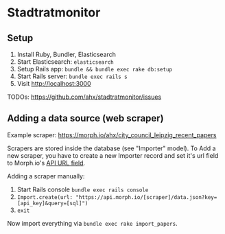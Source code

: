 # Stadtratmonitor

## Setup

1. Install Ruby, Bundler, Elasticsearch
1. Start Elasticsearch: `elasticsearch`
1. Setup Rails app: `bundle && bundle exec rake db:setup`
1. Start Rails server: `bundle exec rails s`
1. Visit [http://localhost:3000](http://localhost:3000)

TODOs: https://github.com/ahx/stadtratmonitor/issues

## Adding a data source (web scraper)
Example scraper: https://morph.io/ahx/city_council_leipzig_recent_papers

Scrapers are stored inside the database (see "Importer" model). To Add a new scraper, you have to create a new Importer record and set it's url field to Morph.io's [API URL field](https://morph.io/documentation/api?scraper=ahx%2Fcity_council_leipzig_recent_papers).

Adding a scraper manually:

1. Start Rails console `bundle exec rails console`
2. `Import.create(url: "https://api.morph.io/[scraper]/data.json?key=[api_key]&query=[sql]")`
3. `exit`

Now import everything via `bundle exec rake import_papers`.
